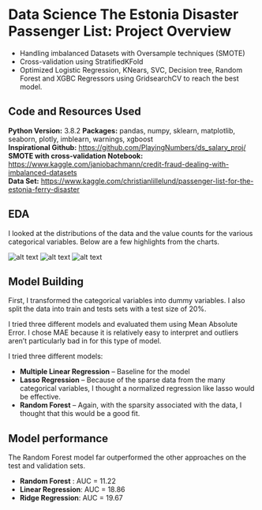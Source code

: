 # Data Science The Estonia Disaster Passenger List: Project Overview 
* Handling imbalanced Datasets with Oversample techniques (SMOTE)
* Cross-validation using StratifiedKFold
* Optimized Logistic Regression, KNears, SVC, Decision tree, Random Forest and XGBC Regressors using GridsearchCV to reach the best model. 


## Code and Resources Used 
**Python Version:** 3.8.2
**Packages:** pandas, numpy, sklearn, matplotlib, seaborn, plotly, imblearn, warnings, xgboost  
**Inspirational Github:** https://github.com/PlayingNumbers/ds_salary_proj/  
**SMOTE with cross-validation Notebook:** https://www.kaggle.com/janiobachmann/credit-fraud-dealing-with-imbalanced-datasets  
**Data Set:** https://www.kaggle.com/christianlillelund/passenger-list-for-the-estonia-ferry-disaster  


## EDA
I looked at the distributions of the data and the value counts for the various categorical variables. Below are a few highlights from the charts. 

![alt text](https://github.com/PlayingNumbers/ds_salary_proj/blob/master/salary_by_job_title.PNG "Salary by Position")
![alt text](https://github.com/PlayingNumbers/ds_salary_proj/blob/master/positions_by_state.png "Job Opportunities by State")
![alt text](https://github.com/PlayingNumbers/ds_salary_proj/blob/master/correlation_visual.png "Correlations")

## Model Building 

First, I transformed the categorical variables into dummy variables. I also split the data into train and tests sets with a test size of 20%.   

I tried three different models and evaluated them using Mean Absolute Error. I chose MAE because it is relatively easy to interpret and outliers aren’t particularly bad in for this type of model.   

I tried three different models:
*	**Multiple Linear Regression** – Baseline for the model
*	**Lasso Regression** – Because of the sparse data from the many categorical variables, I thought a normalized regression like lasso would be effective.
*	**Random Forest** – Again, with the sparsity associated with the data, I thought that this would be a good fit. 

## Model performance
The Random Forest model far outperformed the other approaches on the test and validation sets. 
*	**Random Forest** : AUC = 11.22
*	**Linear Regression**: AUC = 18.86
*	**Ridge Regression**: AUC = 19.67


